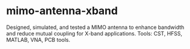 # mimo-antenna-xband
Designed, simulated, and tested a MIMO antenna to enhance bandwidth and reduce mutual coupling for X-band applications.  Tools: CST, HFSS, MATLAB, VNA, PCB tools.
